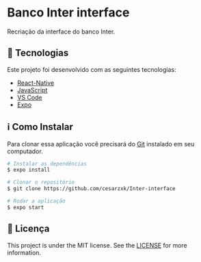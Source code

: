 # Banco Inter interface

Recriação da interface do banco Inter.


## :rocket: Tecnologias

Este projeto foi desenvolvido com as seguintes tecnologias:

- [React-Native](https://reactnative.dev/)
- [JavaScript](https://www.javascript.com/)
- [VS Code](https://code.visualstudio.com/)
- [Expo](https://expo.io/)

## :information_source: Como Instalar
Para clonar essa aplicação você precisará do [Git](https://git-scm.com) instalado em seu computador.

```bash
# Instalar as dependências
$ expo install

# Clonar o repositório
$ git clone https://github.com/cesarzxk/Inter-interface

# Rodar a aplicação
$ expo start


```

## :memo: Licença
This project is under the MIT license. See the [LICENSE](https://github.com/lukemorales/react-native-design-code/blob/master/LICENSE) for more information.
